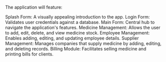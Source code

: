 The application will feature:

Splash Form: A visually appealing introduction to the app.
Login Form: Validates user credentials against a database.
Main Form: Central hub to navigate the application's features.
Medicine Management: Allows the user to add, edit, delete, and view medicine stock.
Employee Management: Enables adding, editing, and updating employee details.
Supplier Management: Manages companies that supply medicine by adding, editing, and deleting records.
Billing Module: Facilitates selling medicine and printing bills for clients.
